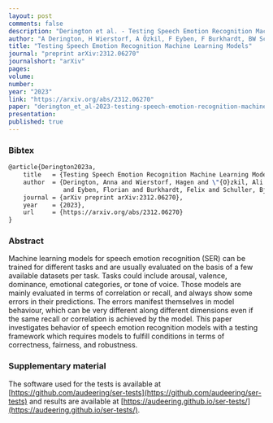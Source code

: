 ```yaml
---
layout: post
comments: false
description: "Derington et al. - Testing Speech Emotion Recognition Machine Learning Models"
author: "A Derington, H Wierstorf, A Özkil, F Eyben, F Burkhardt, BW Schuller"
title: "Testing Speech Emotion Recognition Machine Learning Models"
journal: "preprint arXiv:2312.06270"
journalshort: "arXiv"
pages:
volume:
number:
year: "2023"
link: "https://arxiv.org/abs/2312.06270"
paper: "derington_et_al-2023-testing-speech-emotion-recognition-machine-learning-models.pdf"
presentation: 
published: true
---
```


### Bibtex

```latex
@article{Derington2023a,
    title   = {Testing Speech Emotion Recognition Machine Learning Models},
    author  = {Derington, Anna and Wierstorf, Hagen and \"{O}zkil, Ali
               and Eyben, Florian and Burkhardt, Felix and Schuller, Bj\"{o}rn W.},
    journal = {arXiv preprint arXiv:2312.06270},
    year    = {2023},
    url     = {https://arxiv.org/abs/2312.06270}
}
```

### Abstract

Machine learning models for speech emotion recognition (SER) can be trained for
different tasks and are usually evaluated on the basis of a few available
datasets per task. Tasks could include arousal, valence, dominance, emotional
categories, or tone of voice. Those models are mainly evaluated in terms of
correlation or recall, and always show some errors in their predictions. The
errors manifest themselves in model behaviour, which can be very different along
different dimensions even if the same recall or correlation is achieved by the
model. This paper investigates behavior of speech emotion recognition models
with a testing framework which requires models to fulfill conditions in terms of
correctness, fairness, and robustness.

### Supplementary material

The software used for the tests is available at
[https://github.com/audeering/ser-tests](https://github.com/audeering/ser-tests)
and results are available at
[https://audeering.github.io/ser-tests/](https://audeering.github.io/ser-tests/).
